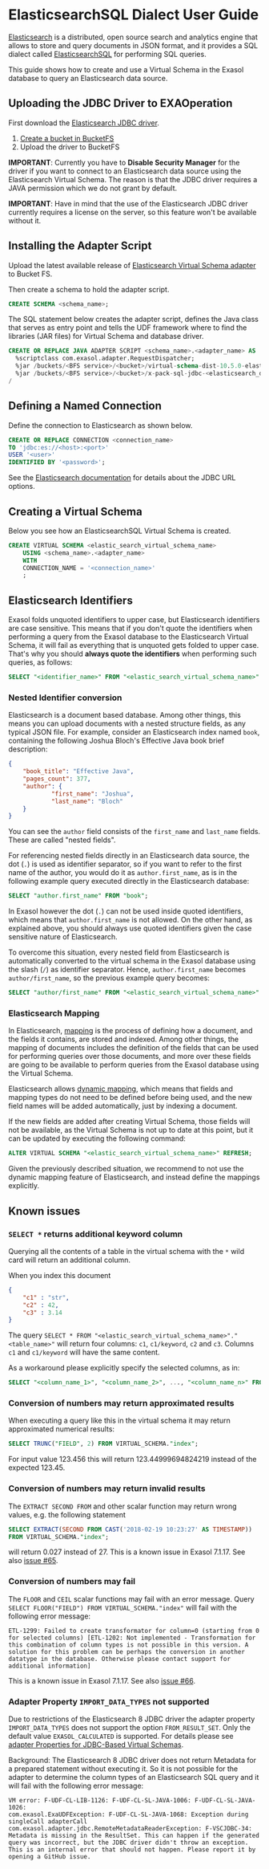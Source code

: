 # ElasticsearchSQL Dialect User Guide

[Elasticsearch](https://www.elastic.co/) is a distributed, open source search and analytics engine that allows to store and query documents in JSON format, and it provides a SQL dialect called [ElasticsearchSQL](https://www.elastic.co/what-is/elasticsearch-sql) for performing SQL queries.

This guide shows how to create and use a Virtual Schema in the Exasol database to query an Elasticsearch data source.

## Uploading the JDBC Driver to EXAOperation

First download the [Elasticsearch JDBC driver](https://www.elastic.co/downloads/jdbc-client).

1. [Create a bucket in BucketFS](https://docs.exasol.com/administration/on-premise/bucketfs/create_new_bucket_in_bucketfs_service.htm)
1. Upload the driver to BucketFS

**IMPORTANT**: Currently you have to **Disable Security Manager** for the driver if you want to connect to an Elasticsearch data source using the Elasticsearch Virtual Schema.
The reason is that the JDBC driver requires a JAVA permission which we do not grant by default.

**IMPORTANT**: Have in mind that the use of the Elasticsearch JDBC driver currently requires a license on the server, so this feature won't be available without it.

## Installing the Adapter Script

Upload the latest available release of [Elasticsearch Virtual Schema adapter](https://github.com/exasol/elasticsearch-virtual-schema/releases) to Bucket FS.

Then create a schema to hold the adapter script.

```sql
CREATE SCHEMA <schema_name>;
```

The SQL statement below creates the adapter script, defines the Java class that serves as entry point and tells the UDF framework where to find the libraries (JAR files) for Virtual Schema and database driver.

```sql
CREATE OR REPLACE JAVA ADAPTER SCRIPT <schema_name>.<adapter_name> AS
  %scriptclass com.exasol.adapter.RequestDispatcher;
  %jar /buckets/<BFS service>/<bucket>/virtual-schema-dist-10.5.0-elasticsearch-2.1.1.jar;
  %jar /buckets/<BFS service>/<bucket>/x-pack-sql-jdbc-<elasticsearch_driver_version>.jar;
/
```

## Defining a Named Connection

Define the connection to Elasticsearch as shown below.

```sql
CREATE OR REPLACE CONNECTION <connection_name>
TO 'jdbc:es://<host>:<port>'
USER '<user>'
IDENTIFIED BY '<password>';
```

See the [Elasticsearch documentation](https://www.elastic.co/guide/en/elasticsearch/reference/8.6/sql-jdbc.html#jdbc-setup) for details about the JDBC URL options.

## Creating a Virtual Schema

Below you see how an ElasticsearchSQL Virtual Schema is created.

```sql
CREATE VIRTUAL SCHEMA <elastic_search_virtual_schema_name>
	USING <schema_name>.<adapter_name>
	WITH
	CONNECTION_NAME = '<connection_name>'
	;
```

## Elasticsearch Identifiers

Exasol folds unquoted identifiers to upper case, but Elasticsearch identifiers are case sensitive. This means that if you don't quote the identifiers when performing a query from the Exasol database to the Elasticsearch Virtual Schema, it will fail as everything that is unquoted gets folded to upper case. That's why you should  **always quote the identifiers** when performing such queries, as follows:

```sql
SELECT "<identifier_name>" FROM "<elastic_search_virtual_schema_name>"."<table_name>";
```

### Nested Identifier conversion

Elasticsearch is a document based database. Among other things, this means you can upload documents with a nested structure fields, as any typical JSON file. For example, consider an Elasticsearch index named `book`, containing the following Joshua Bloch's Effective Java book brief description:

```json
{
	"book_title": "Effective Java",
	"pages_count": 377,
	"author": {
			"first_name": "Joshua",
			"last_name": "Bloch"
	}
}
```

You can see the `author` field consists of the `first_name` and `last_name` fields. These are called "nested fields".

For referencing nested fields directly in an Elasticsearch data source, the dot (`.`) is used as identifier separator, so if you want to refer to the first name of the author, you would do it as `author.first_name`, as is in the following example query executed directly in the Elasticsearch database:

```sql
SELECT "author.first_name" FROM "book";
```

In Exasol however the dot (`.`) can not be used inside quoted identifiers, which means that `author.first_name` is not allowed. On the other hand, as explained above, you should always use quoted identifiers given the case sensitive nature of Elasticsearch.

To overcome this situation, every nested field from Elasticsearch is automatically converted to the virtual schema in the Exasol database using the slash (`/`) as identifier separator. Hence, `author.first_name` becomes `author/first_name`, so the previous example query becomes:

```sql
SELECT "author/first_name" FROM "<elastic_search_virtual_schema_name>"."book";
```

### Elasticsearch Mapping

In Elasticsearch, [mapping](https://www.elastic.co/guide/en/elasticsearch/reference/current/mapping.html) is the process of defining how a document, and the fields it contains, are stored and indexed. Among other things, the mapping of documents includes the definition of the fields that can be used for performing queries over those documents, and more over these fields are going to be available to perform queries from the Exasol database using the Virtual Schema.

Elasticsearch allows [dynamic mapping](https://www.elastic.co/guide/en/elasticsearch/reference/current/dynamic-mapping.html), which means that fields and mapping types do not need to be defined before being used, and the new field names will be added automatically, just by indexing a document.

If the new fields are added after creating Virtual Schema, those fields will not be available, as the Virtual Schema is not up to date at this point, but it can be updated by executing the following command:

```sql
ALTER VIRTUAL SCHEMA "<elastic_search_virtual_schema_name>" REFRESH;
```

Given the previously described situation, we recommend to not use the dynamic mapping feature of Elasticsearch, and instead define the mappings explicitly.

## Known issues

### `SELECT *` returns additional keyword column

Querying all the contents of a table in the virtual schema with the `*` wild card will return an additional column.

When you index this document

```json
{
    "c1" : "str",
    "c2" : 42,
    "c3" : 3.14
}
```

The query `SELECT * FROM "<elastic_search_virtual_schema_name>"."<table_name>"` will return four columns: `c1`, `c1/keyword`, `c2` and `c3`. Columns `c1` and `c1/keyword` will have the same content.

As a workaround please explicitly specify the selected columns, as in:

```sql
SELECT "<column_name_1>", "<column_name_2>", ..., "<column_name_n>" FROM "<elastic_search_virtual_schema_name>"."<table_name>";
```

### Conversion of numbers may return approximated results

When executing a query like this in the virtual schema it may return approximated numerical results:

```sql
SELECT TRUNC("FIELD", 2) FROM VIRTUAL_SCHEMA."index";
```

For input value 123.456 this will return 123.44999694824219 instead of the expected 123.45.

### Conversion of numbers may return invalid results

The `EXTRACT SECOND FROM` and other scalar function may return wrong values, e.g. the following statement

```sql
SELECT EXTRACT(SECOND FROM CAST('2018-02-19 10:23:27' AS TIMESTAMP))
FROM VIRTUAL_SCHEMA."index";
```

will return 0.027 instead of 27. This is a known issue in Exasol 7.1.17. See also [issue #65](https://github.com/exasol/elasticsearch-virtual-schema/issues/65).

### Conversion of numbers may fail

The `FLOOR` and `CEIL` scalar functions may fail with an error message. Query `SELECT FLOOR("FIELD") FROM VIRTUAL_SCHEMA."index"` will fail with the following error message:

```
ETL-1299: Failed to create transformator for column=0 (starting from 0 for selected columns) [ETL-1202: Not implemented - Transformation for this combination of column types is not possible in this version. A solution for this problem can be perhaps the conversion in another datatype in the database. Otherwise please contact support for additional information]
```

This is a known issue in Exasol 7.1.17. See also [issue #66](https://github.com/exasol/elasticsearch-virtual-schema/issues/66).

### Adapter Property `IMPORT_DATA_TYPES` not supported

Due to restrictions of the Elasticsearch 8 JDBC driver the adapter property `IMPORT_DATA_TYPES` does not support the option `FROM_RESULT_SET`. Only the default value `EXASOL_CALCULATED` is supported. For details please see [adapter Properties for JDBC-Based Virtual Schemas](https://github.com/exasol/virtual-schema-common-jdbc/blob/main/README.md#adapter-properties-for-jdbc-based-virtual-schemas).

Background: The Elasticsearch 8 JDBC driver does not return Metadata for a prepared statement without executing it. So it is not possible for the adapter to determine the column types of an Elasticsearch SQL query and it will fail with the following error message:

```
VM error: F-UDF-CL-LIB-1126: F-UDF-CL-SL-JAVA-1006: F-UDF-CL-SL-JAVA-1026: 
com.exasol.ExaUDFException: F-UDF-CL-SL-JAVA-1068: Exception during singleCall adapterCall 
com.exasol.adapter.jdbc.RemoteMetadataReaderException: F-VSCJDBC-34: Metadata is missing in the ResultSet. This can happen if the generated query was incorrect, but the JDBC driver didn't throw an exception. This is an internal error that should not happen. Please report it by opening a GitHub issue.
```
